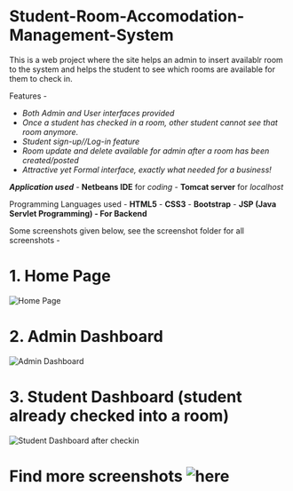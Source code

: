 # Student-Room-Accomodation-Management-System
This is a web project where the site helps an admin to insert availablr room to the system and helps the student to see which rooms are available for them to check in.

Features - 

   * *Both Admin and User interfaces provided*
   * *Once a student has checked in a room, other student cannot see that room anymore.*
   * *Student sign-up//Log-in feature*
   * *Room update and delete available for admin after a room has been created/posted*
   * *Attractive yet Formal interface, exactly what needed for a business!*

***Application used*** 
                 - **Netbeans IDE** for *coding*
                 - **Tomcat server** for *localhost*
                 
Programming Languages used - **HTML5**
                           - **CSS3**
                           - **Bootstrap**
                           - **JSP (Java Servlet Programming) - For Backend**


Some screenshots given below, see the screenshot folder for all screenshots -

# 1. Home Page

![Home Page](https://user-images.githubusercontent.com/45221397/122589716-3e9f0e00-d07e-11eb-885d-094fb10f02e7.PNG)

# 2. Admin Dashboard

![Admin Dashboard](https://user-images.githubusercontent.com/45221397/122589004-5d50d500-d07d-11eb-9d04-0e6cef4f3fee.PNG)

# 3. Student Dashboard (student already checked into a room)

![Student Dashboard after checkin](https://user-images.githubusercontent.com/45221397/122589043-6b9ef100-d07d-11eb-893d-fac03b4d63ec.PNG)

# Find more screenshots ![here](https://github.com/SayanBan/Student-Room-Accomodation-Management-System/tree/main/Screenshots)
